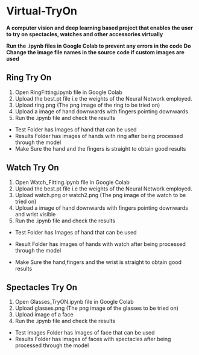 # Virtual-TryOn

__A computer vision and deep learning based project that enables the user to try on spectacles, watches and other accessories virtually__

**Run the .ipynb files in Google Colab to prevent any errors in the code**
**Do Change the image file names in the source code if custom images are used**



## Ring Try On

1. Open RingFitting.ipynb file in Google Colab
2. Upload the best.pt file i.e the weights of the Neural Network employed.
3. Upload ring.png (The png image of the ring to be tried on)
4. Upload a image of hand downwards with fingers pointing downwards
5. Run the .ipynb file and check the results



 * Test Folder has Images of hand that can be used
 * Results Folder has images of hands with ring after being processed through the model
 *   Make Sure the hand and the fingers is straight to obtain good results

## Watch Try On

1. Open Watch_Fitting.ipynb file in Google Colab
2. Upload the best.pt file i.e the weights of the Neural Network employed.
3. Upload watch.png or watch2.png (The png image of the watch to be tried on)
4. Upload a image of hand downwards with fingers pointing downwards and wrist visible
5. Run the .ipynb file and check the results



 * Test Folder has Images of hand that can be used
 
 * Result Folder has images of hands with watch after being processed through the model
 * Make Sure the hand,fingers and the wrist is straight to obtain good results


## Spectacles Try On

1. Open Glasses_TryON.ipynb file in Google Colab
2. Upload glasses.png (The png image of the glasses to be tried on)
3. Upload image of a face 
4. Run the .ipynb file and check the results



 * Test Images Folder has Images of face that can be used
 * Results Folder has images of faces with spectacles after being processed through the model
 


